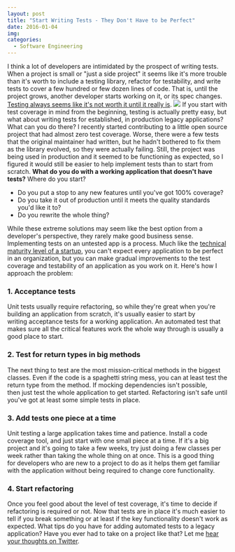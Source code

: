 ```yaml
---
layout: post
title: "Start Writing Tests - They Don't Have to be Perfect"
date: 2016-01-04
img: 
categories:
  - Software Engineering
---
```

I think a lot of developers are intimidated by the prospect of writing tests. When a project is small or "just a side project" it seems like it's more trouble than it's worth to include a testing library, refactor for testability, and write tests to cover a few hundred or few dozen lines of code. That is, until the project grows, another developer starts working on it, or its spec changes. [Testing always seems like it's not worth it until it really is](http://www.renaissancesoftware.net/blog/archives/206). ![](https://i.imgur.com/4qRG5bp.jpg) If you start with test coverage in mind from the beginning, testing is actually pretty easy, but what about writing tests for established, in production legacy applications? What can you do there? I recently started contributing to a little open source project that had almost zero test coverage. Worse, there were a few tests that the original maintainer had written, but he hadn't bothered to fix them as the library evolved, so they were actually failing. Still, the project was being used in production and it seemed to be functioning as expected, so I figured it would still be easier to help implement tests than to start from scratch. **What do you do with a working application that doesn't have tests?** Where do you start?

*   Do you put a stop to any new features until you've got 100% coverage?
*   Do you take it out of production until it meets the quality standards you'd like it to?
*   Do you rewrite the whole thing?

While these extreme solutions may seem like the best option from a developer's perspective, they rarely make good business sense. Implementing tests on an untested app is a process. Much like the [technical maturity level of a startup](/posts/technical-maturity), you can't expect every application to be perfect in an organization, but you can make gradual improvements to the test coverage and testability of an application as you work on it. Here's how I approach the problem:

### 1\. Acceptance tests

Unit tests usually require refactoring, so while they're great when you're building an application from scratch, it's usually easier to start by writing acceptance tests for a working application. An automated test that makes sure all the critical features work the whole way through is usually a good place to start.

### 2\. Test for return types in big methods

The next thing to test are the most mission-critical methods in the biggest classes. Even if the code is a spaghetti string mess, you can at least test the return type from the method. If mocking dependencies isn't possible, then just test the whole application to get started. Refactoring isn't safe until you've got at least some simple tests in place.

### 3\. Add tests one piece at a time

Unit testing a large application takes time and patience. Install a code coverage tool, and just start with one small piece at a time. If it's a big project and it's going to take a few weeks, try just doing a few classes per week rather than taking the whole thing on at once. This is a good thing for developers who are new to a project to do as it helps them get familiar with the application without being required to change core functionality.

### 4\. Start refactoring

Once you feel good about the level of test coverage, it's time to decide if refactoring is required or not. Now that tests are in place it's much easier to tell if you break something or at least if the key functionality doesn't work as expected. What tips do you have for adding automated tests to a legacy application? Have you ever had to take on a project like that? Let me [hear your thoughts on Twitter](https://twitter.com/karllhughes).
